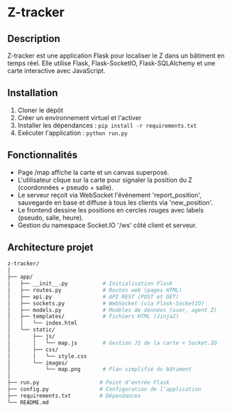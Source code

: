 # Z-tracker

## Description
Z-tracker est une application Flask pour localiser le Z dans un bâtiment en temps réel. Elle utilise Flask, Flask-SocketIO, Flask-SQLAlchemy et une carte interactive avec JavaScript.

## Installation
1. Cloner le dépôt
2. Créer un environnement virtuel et l'activer
3. Installer les dépendances : `pip install -r requirements.txt`
4. Exécuter l'application : `python run.py`

## Fonctionnalités
- Page /map affiche la carte et un canvas superposé.
- L'utilisateur clique sur la carte pour signaler la position du Z (coordonnées + pseudo + salle).
- Le serveur reçoit via WebSocket l'événement 'report_position', sauvegarde en base et diffuse à tous les clients via 'new_position'.
- Le frontend dessine les positions en cercles rouges avec labels (pseudo, salle, heure).
- Gestion du namespace Socket.IO '/ws' côté client et serveur.

## Architecture projet
```bash
z-tracker/
│
├── app/
│   ├── __init__.py           # Initialisation Flask
│   ├── routes.py             # Routes web (pages HTML)
│   ├── api.py                # API REST (POST et GET)
│   ├── sockets.py            # WebSocket (via Flask-SocketIO)
│   ├── models.py             # Modèles de données (user, agent Z)
│   ├── templates/            # Fichiers HTML (Jinja2)
│   │   └── index.html
│   └── static/
│       ├── js/
│       │   └── map.js        # Gestion JS de la carte + Socket.IO
│       ├── css/
│       │   └── style.css
│       └── images/
│           └── map.png       # Plan simplifié du bâtiment
│
├── run.py                   # Point d’entrée Flask
├── config.py                # Configuration de l’application
├── requirements.txt         # Dépendances
└── README.md
```
